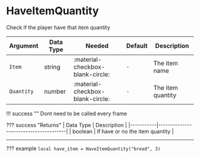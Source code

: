 # HaveItemQuantity
Check if the player have that item quantity

| Argument              | Data Type                            | Needed                    | Default                       | Description
| ----------------------| ------------------------------------ | ------------------------- |-------------------------------|-------------
| `Item`                | string | :material-checkbox-blank-circle: | `-` | The item name
| `Quantity`                | number | :material-checkbox-blank-circle: | `-` | The item quantity

!!! success ""
    Dont need to be called every frame

??? success "Returns"
    | Data Type | Description                           |
    |-----------|---------------------------------------|
    | boolean   | If have or no the item quantity                          |


---
??? example
    ```
    local have_item = HaveItemQuantity("bread", 3)
    ```